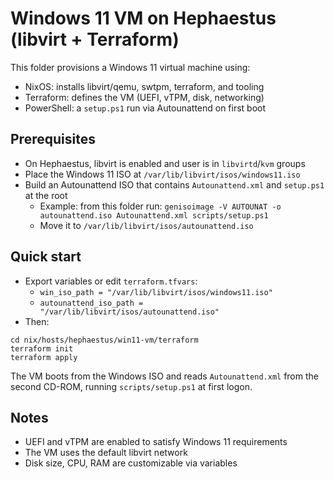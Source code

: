 # Windows 11 VM on Hephaestus (libvirt + Terraform)

This folder provisions a Windows 11 virtual machine using:
- NixOS: installs libvirt/qemu, swtpm, terraform, and tooling
- Terraform: defines the VM (UEFI, vTPM, disk, networking)
- PowerShell: a `setup.ps1` run via Autounattend on first boot

## Prerequisites
- On Hephaestus, libvirt is enabled and user is in `libvirtd`/`kvm` groups
- Place the Windows 11 ISO at `/var/lib/libvirt/isos/windows11.iso`
- Build an Autounattend ISO that contains `Autounattend.xml` and `setup.ps1` at the root
  - Example: from this folder run:
    `genisoimage -V AUTOUNAT -o autounattend.iso Autounattend.xml scripts/setup.ps1`
  - Move it to `/var/lib/libvirt/isos/autounattend.iso`

## Quick start
- Export variables or edit `terraform.tfvars`:
  - `win_iso_path = "/var/lib/libvirt/isos/windows11.iso"`
  - `autounattend_iso_path = "/var/lib/libvirt/isos/autounattend.iso"`
- Then:
```
cd nix/hosts/hephaestus/win11-vm/terraform
terraform init
terraform apply
```

The VM boots from the Windows ISO and reads `Autounattend.xml` from the second CD-ROM, running `scripts/setup.ps1` at first logon.

## Notes
- UEFI and vTPM are enabled to satisfy Windows 11 requirements
- The VM uses the default libvirt network
- Disk size, CPU, RAM are customizable via variables

